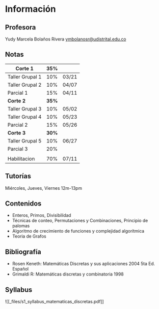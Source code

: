 # Información

## Profesora

Yudy Marcela Bolaños Rivera
ymbolanosr@udistrital.edu.co

## Notas

| **Corte 1**     | **35%** |       |
| --------------- | ------- | ----- |
| Taller Grupal 1 | 10%     | 03/21 |
| Taller Grupal 2 | 10%     | 04/07 |
| Parcial 1       | 15%     | 04/11 |
| **Corte 2**     | **35%** |       |
| Taller Grupal 3 | 10%     | 05/02 |
| Taller Grupal 4 | 10%     | 05/23 |
| Parcial 2       | 15%     | 05/26 |
| **Corte 3**     | **30%** |       |
| Taller Grupal 5 | 10%     | 06/27 |
| Parcial 3       | 20%     |       |
|                 |         |       |
| Habilitacion    | 70%     | 07/11 |

## Tutorías

Miércoles, Jueves, Viernes 12m-13pm
## Contenidos

- Enteros, Primos, Divisibilidad
- Técnicas de conteo, Permutaciones y Combinaciones, Principio de palomas
- Algoritmo de crecimiento de funciones y complejidad algorítmica
- Teoria de Grafos

## Bibliografía

- Rosen Keneth: Matemáticas Discretas y sus aplicaciones 2004 5ta Ed. Español
- Grimaldi R: Matemáticas discretas y combinatoria 1998

## Syllabus

![[_files/s1_syllabus_matematicas_discretas.pdf]]